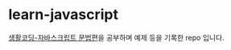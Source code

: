 # learn-javascript
[생활코딩-자바스크립트 문법편](https://opentutorials.org/course/743)을 공부하며 예제 등을 기록한 repo 입니다.
